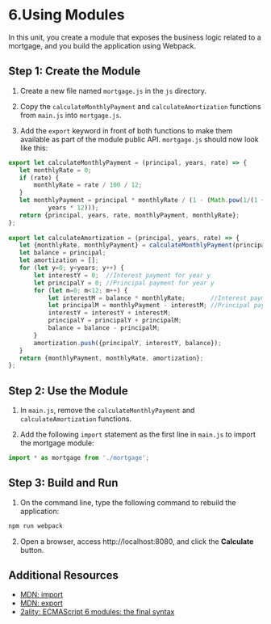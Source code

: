 #  6.Using Modules

In this unit, you create a module that exposes the business logic related to a mortgage, and you build the application using Webpack.

## Step 1: Create the Module
1. Create a new file named `mortgage.js` in the `js` directory. 

2. Copy the `calculateMonthlyPayment` and `calculateAmortization` functions from `main.js` into `mortgage.js`.
 
3. Add the `export` keyword in front of both functions to make them available as part of the module public API. `mortgage.js` should now look like this:
 ```js
 export let calculateMonthlyPayment = (principal, years, rate) => {
    let monthlyRate = 0;
    if (rate) {
        monthlyRate = rate / 100 / 12;
    }
    let monthlyPayment = principal * monthlyRate / (1 - (Math.pow(1/(1 + monthlyRate),
            years * 12)));
    return {principal, years, rate, monthlyPayment, monthlyRate};
};
    
export let calculateAmortization = (principal, years, rate) => {
    let {monthlyRate, monthlyPayment} = calculateMonthlyPayment(principal, years, rate);
    let balance = principal;
    let amortization = [];
    for (let y=0; y<years; y++) {
        let interestY = 0;  //Interest payment for year y
        let principalY = 0; //Principal payment for year y
        for (let m=0; m<12; m++) {
            let interestM = balance * monthlyRate;       //Interest payment for month m
            let principalM = monthlyPayment - interestM; //Principal payment for month m
            interestY = interestY + interestM;
            principalY = principalY + principalM;
            balance = balance - principalM;
        }
        amortization.push({principalY, interestY, balance});
    }
    return {monthlyPayment, monthlyRate, amortization};
};
 ```
## Step 2: Use the Module
1. In `main.js`, remove the `calculateMonthlyPayment` and `calculateAmortization` functions.

2. Add the following `import` statement as the first line in `main.js` to import the mortgage module:
 ```js
 import * as mortgage from './mortgage';
 ```
## Step 3: Build and Run
1. On the command line, type the following command to rebuild the application:
 ```js
 npm run webpack
 ```
2. Open a browser, access http://localhost:8080, and click the **Calculate** button.

## Additional Resources
- [MDN: import](https://developer.mozilla.org/en-US/docs/Web/JavaScript/Reference/Statements/import)
- [MDN: export](https://developer.mozilla.org/en-US/docs/Web/JavaScript/Reference/Statements/export)
- [2ality: ECMAScript 6 modules: the final syntax](https://2ality.com/2014/09/es6-modules-final.html)